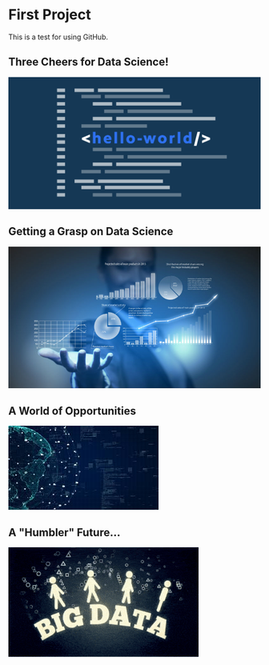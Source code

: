 # First Project 

This is a test for using GitHub. 

## Three Cheers for Data Science!

![](Hello_World_Img.png)

## Getting a Grasp on Data Science

![](Data_in_Hand.jpg)

## A World of Opportunities

![](Data_Science_World.jpg)

## A "Humbler" Future...

![](Big_Data.gif)
